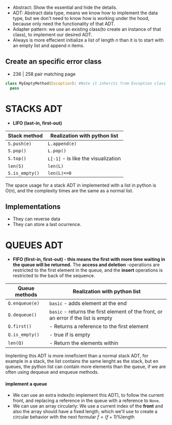 - Abstract: Show the essential and hide the details.
- ADT: Abstract data type, means we know how to implement the data type, but we don't need to know how is working under the hood, because only need the functionality of that ADT.
- Adapter pattern: we use an existing class(to create an instance of that class), to implement our desired ADT.
- Always is more effecient initialize a list of length *n* than it is to start with an empty list and append *n* items.

## Create an specific error class

- 236 | 258 pair matching page

```py
class MyEmptyMethod(Exception): #Note it inherits from Exception class
  pass
```

# STACKS ADT 

- **LIFO (last-in, first-out)**

|Stack method|Realization with python list|
|---|---|
|`S.push(e)`|`L.append(e)`|
|`S.pop()`|`L.pop()`|
|`S.top()`|`L[-1]` - is like the visualization |
|`len(S)`|`len(L)`|
|`S.is_empty()`|`len(L)==0`|

The space usage for a stack ADT in implemented with a list in python is O(n), and the complexity times are the same as a normal list.

## Implementations
- They can reverse data
- They can store a last ocurrence.

# QUEUES ADT

- **FIFO (first-in, first-out) - this means the first with more time waiting in the queue will be returned.**
The **access and deletion** -operations are restricted to the first element in the queue, and the **insert** operations is restricted to the back of the sequence.

|Queue methods|Realization with python list|
|---|---|
|`Q.enqueue(e)`|`basic` - adds element at the end|
|`Q.dequeue()`|`basic` - returns the first element of the front, or an error if the list is empty|
|`Q.first()`| - Returns a reference to the first element|
|`Q.is_empty()`| - true if is empty|
|`len(Q)`| - Return the elements within|
Implenting this ADT is more inneficient than a normal stack ADT, for example in a stack, the list contains the same lenght as the stack, but en queues, the python list can contain more elements than the queue, if we are often using 
dequeue and enqueue methods.

#### implement a queue
- We can use an extra index(to implement this ADT), to follow the current front, and replacing a reference in the queue with a reference to `None`.
- We can use an array circularly: We use a current index of the **front** and also the array should have a fixed length, which we'll use to create a circular behavior with the next formular $f=(f+1)$%length
